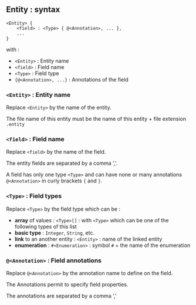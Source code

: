 Entity : syntax
---------------

```
<Entity> {
    <field> : <Type> { @<Annotation>, ... },
    ...
}
```

with :
- ```<Entity>``` : Entity name
- ```<field>``` : Field name
- ```<Type>``` : Field type
- ```{@<Annotation>, ...}``` : Annotations of the field

### ```<Entity>``` : Entity name ###

Replace ```<Entity>``` by the name of the entity.

The file name of this entity must be the name of this entity + file extension ```.entity```


### ```<field>``` : Field name ###

Replace ```<field>``` by the name of the field.

The entity fields are separated by a comma ','.

A field has only one type ```<Type>``` and can have none or many annotations ```@<Annotation>``` in curly brackets ```{``` and ```}```.

### ```<Type>``` : Field types ###

Replace ```<Type>``` by the field type which can be :

  - **array** of values : ```<Type>[]``` : with ```<Type>``` which can be one of the following types of this list
  - **basic type** : ```Integer```, ```String```, etc.
  - **link** to an another entity : ```<Entity>``` : name of the linked entity
  - **enumeration** : ```#<Enumeration>``` : symbol ```#``` + the name of the enumeration

### ```@<Annotation>``` : Field annotations ###

Replace ```@<Annotation>``` by the annotation name to define on the field.

The Annotations permit to specify field properties.

The annotations are separated by a comma ','
